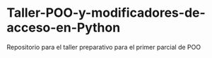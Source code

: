 # Taller-POO-y-modificadores-de-acceso-en-Python
Repositorio para el taller preparativo para el primer parcial de POO
